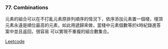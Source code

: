 ### 77. Combinations

元素的組合可以在不打亂元素原排列順序的情況下，依序添加元素置一個棧，棧頂元素永遠是順位最高的元素，如此用遞歸來做，當棧中元素個數等於k時紀錄進答案中並且返回，很容易
可以實現不重複的組合數集合。

[Leetcode](https://leetcode.com/problems/combinations/submissions/)
